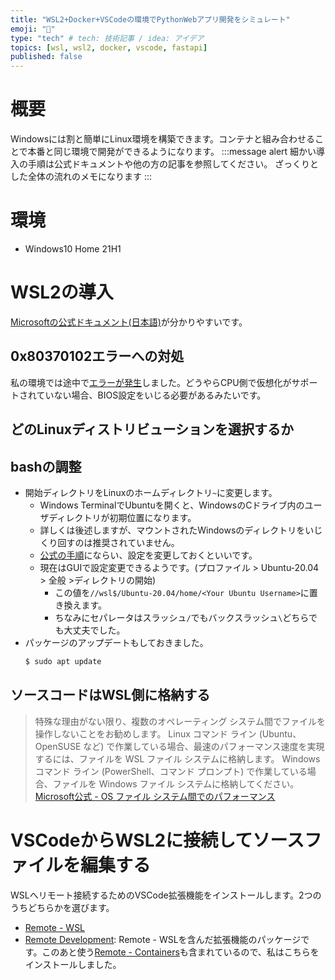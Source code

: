```yaml
---
title: "WSL2+Docker+VSCodeの環境でPythonWebアプリ開発をシミュレート"
emoji: "🧰"
type: "tech" # tech: 技術記事 / idea: アイデア
topics: [wsl, wsl2, docker, vscode, fastapi]
published: false
---
```


# 概要
Windowsには割と簡単にLinux環境を構築できます。コンテナと組み合わせることで本番と同じ環境で開発ができるようになります。
:::message alert
細かい導入の手順は公式ドキュメントや他の方の記事を参照してください。
ざっくりとした全体の流れのメモになります
:::

# 環境
- Windows10 Home 21H1

# WSL2の導入

[Microsoftの公式ドキュメント(日本語)](https://docs.microsoft.com/ja-jp/windows/wsl/install-win10)が分かりやすいです。

## 0x80370102エラーへの対処
私の環境では途中で[エラーが発生](https://docs.microsoft.com/ja-jp/windows/wsl/install-win10#:~:text=%E3%82%A4%E3%83%B3%E3%82%B9%E3%83%88%E3%83%BC%E3%83%AB%E3%81%8C%E3%82%A8%E3%83%A9%E3%83%BC%200x80070003%20%E3%81%BE%E3%81%9F%E3%81%AF%E3%82%A8%E3%83%A9%E3%83%BC%200x80370102%20%E3%81%A7%E5%A4%B1%E6%95%97%E3%81%97%E3%81%9F)しました。どうやらCPU側で仮想化がサポートされていない場合、BIOS設定をいじる必要があるみたいです。

## どのLinuxディストリビューションを選択するか

## bashの調整
- 開始ディレクトリをLinuxのホームディレクトリ`~`に変更します。
  - Windows TerminalでUbuntuを開くと、WindowsのCドライブ内のユーザディレクトリが初期位置になります。
  - 詳しくは後述しますが、マウントされたWindowsのディレクトリをいじくり回すのは推奨されていません。
  - [公式の手順](https://docs.microsoft.com/ja-jp/windows/terminal/troubleshooting#set-your-wsl-distribution-to-start-in-the-home--directory-when-launched)にならい、設定を変更しておくといいです。
  - 現在はGUIで設定変更できるようです。(プロファイル > Ubuntu-20.04 > 全般 >ディレクトリの開始)
    - この値を`//wsl$/Ubuntu-20.04/home/<Your Ubuntu Username>`に置き換えます。
    - ちなみにセパレータはスラッシュ`/`でもバックスラッシュ`\`どちらでも大丈夫でした。
- パッケージのアップデートもしておきました。
    ```bash
    $ sudo apt update
    ```

## ソースコードはWSL側に格納する
>特殊な理由がない限り、複数のオペレーティング システム間でファイルを操作しないことをお勧めします。 Linux コマンド ライン (Ubuntu、OpenSUSE など) で作業している場合、最速のパフォーマンス速度を実現するには、ファイルを WSL ファイル システムに格納します。 Windows コマンド ライン (PowerShell、コマンド プロンプト) で作業している場合、ファイルを Windows ファイル システムに格納してください。
> [Microsoft公式 - OS ファイル システム間でのパフォーマンス](https://docs.microsoft.com/ja-jp/windows/wsl/compare-versions#performance-across-os-file-systems) 


# VSCodeからWSL2に接続してソースファイルを編集する
WSLへリモート接続するためのVSCode拡張機能をインストールします。2つのうちどちらかを選びます。
- [Remote - WSL](https://marketplace.visualstudio.com/items?itemName=ms-vscode-remote.remote-wsl)
- [Remote Development](https://marketplace.visualstudio.com/items?itemName=ms-vscode-remote.vscode-remote-extensionpack): Remote - WSLを含んだ拡張機能のパッケージです。このあと使う[Remote - Containers](https://marketplace.visualstudio.com/items?itemName=ms-vscode-remote.remote-containers)も含まれているので、私はこちらをインストールしました。

